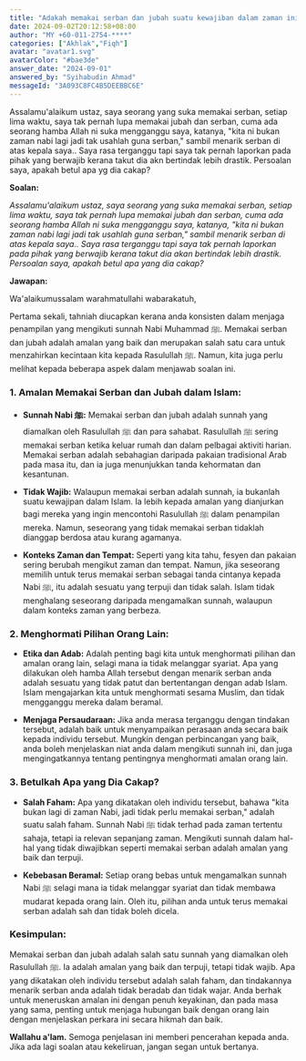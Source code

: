 ```yaml
---
title: "Adakah memakai serban dan jubah suatu kewajiban dalam zaman ini seperti ketika zaman Nabi?"
date: 2024-09-02T20:12:58+08:00
author: "MY +60-011-2754-****"
categories: ["Akhlak","Fiqh"]
avatar: "avatar1.svg"
avatarColor: "#bae3de"
answer_date: "2024-09-01"
answered_by: "Syihabudin Ahmad"
messageId: "3A093C8FC4B5DEEBBC6E"
---
```


Assalamu'alaikum ustaz, saya seorang yang suka memakai serban, setiap lima waktu, saya tak pernah lupa memakai jubah dan serban, cuma ada seorang hamba Allah ni suka mengganggu saya, katanya, "kita ni bukan zaman nabi lagi jadi tak usahlah guna serban," sambil menarik serban di atas kepala saya.. Saya rasa terganggu tapi saya tak pernah laporkan pada pihak yang berwajib kerana takut dia akn bertindak lebih drastik. Persoalan saya, apakah betul apa yg dia cakap?

<!--more-->

**Soalan:**

*Assalamu'alaikum ustaz, saya seorang yang suka memakai serban, setiap lima waktu, saya tak pernah lupa memakai jubah dan serban, cuma ada seorang hamba Allah ni suka mengganggu saya, katanya, "kita ni bukan zaman nabi lagi jadi tak usahlah guna serban," sambil menarik serban di atas kepala saya.. Saya rasa terganggu tapi saya tak pernah laporkan pada pihak yang berwajib kerana takut dia akan bertindak lebih drastik. Persoalan saya, apakah betul apa yang dia cakap?*

**Jawapan:**

Wa'alaikumussalam warahmatullahi wabarakatuh,

Pertama sekali, tahniah diucapkan kerana anda konsisten dalam menjaga penampilan yang mengikuti sunnah Nabi Muhammad ﷺ. Memakai serban dan jubah adalah amalan yang baik dan merupakan salah satu cara untuk menzahirkan kecintaan kita kepada Rasulullah ﷺ. Namun, kita juga perlu melihat kepada beberapa aspek dalam menjawab soalan ini.

### 1. **Amalan Memakai Serban dan Jubah dalam Islam:**

- **Sunnah Nabi ﷺ:** Memakai serban dan jubah adalah sunnah yang diamalkan oleh Rasulullah ﷺ dan para sahabat. Rasulullah ﷺ sering memakai serban ketika keluar rumah dan dalam pelbagai aktiviti harian. Memakai serban adalah sebahagian daripada pakaian tradisional Arab pada masa itu, dan ia juga menunjukkan tanda kehormatan dan kesantunan.

- **Tidak Wajib:** Walaupun memakai serban adalah sunnah, ia bukanlah suatu kewajipan dalam Islam. Ia lebih kepada amalan yang dianjurkan bagi mereka yang ingin mencontohi Rasulullah ﷺ dalam penampilan mereka. Namun, seseorang yang tidak memakai serban tidaklah dianggap berdosa atau kurang agamanya.

- **Konteks Zaman dan Tempat:** Seperti yang kita tahu, fesyen dan pakaian sering berubah mengikut zaman dan tempat. Namun, jika seseorang memilih untuk terus memakai serban sebagai tanda cintanya kepada Nabi ﷺ, itu adalah sesuatu yang terpuji dan tidak salah. Islam tidak menghalang seseorang daripada mengamalkan sunnah, walaupun dalam konteks zaman yang berbeza.

### 2. **Menghormati Pilihan Orang Lain:**

- **Etika dan Adab:** Adalah penting bagi kita untuk menghormati pilihan dan amalan orang lain, selagi mana ia tidak melanggar syariat. Apa yang dilakukan oleh hamba Allah tersebut dengan menarik serban anda adalah sesuatu yang tidak patut dan bertentangan dengan adab Islam. Islam mengajarkan kita untuk menghormati sesama Muslim, dan tidak mengganggu mereka dalam beramal.

- **Menjaga Persaudaraan:** Jika anda merasa terganggu dengan tindakan tersebut, adalah baik untuk menyampaikan perasaan anda secara baik kepada individu tersebut. Mungkin dengan perbincangan yang baik, anda boleh menjelaskan niat anda dalam mengikuti sunnah ini, dan juga mengingatkannya tentang pentingnya menghormati amalan orang lain.

### 3. **Betulkah Apa yang Dia Cakap?**

- **Salah Faham:** Apa yang dikatakan oleh individu tersebut, bahawa "kita bukan lagi di zaman Nabi, jadi tidak perlu memakai serban," adalah suatu salah faham. Sunnah Nabi ﷺ tidak terhad pada zaman tertentu sahaja, tetapi ia relevan sepanjang zaman. Mengikuti sunnah dalam hal-hal yang tidak diwajibkan seperti memakai serban adalah amalan yang baik dan terpuji.

- **Kebebasan Beramal:** Setiap orang bebas untuk mengamalkan sunnah Nabi ﷺ selagi mana ia tidak melanggar syariat dan tidak membawa mudarat kepada orang lain. Oleh itu, pilihan anda untuk terus memakai serban adalah sah dan tidak boleh dicela.

### Kesimpulan:

Memakai serban dan jubah adalah salah satu sunnah yang diamalkan oleh Rasulullah ﷺ. Ia adalah amalan yang baik dan terpuji, tetapi tidak wajib. Apa yang dikatakan oleh individu tersebut adalah salah faham, dan tindakannya menarik serban anda adalah tidak beradab dan tidak wajar. Anda berhak untuk meneruskan amalan ini dengan penuh keyakinan, dan pada masa yang sama, penting untuk menjaga hubungan baik dengan orang lain dengan menjelaskan perkara ini secara hikmah dan baik.

**Wallahu a'lam.** Semoga penjelasan ini memberi pencerahan kepada anda. Jika ada lagi soalan atau kekeliruan, jangan segan untuk bertanya.
